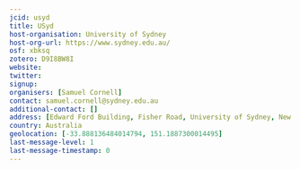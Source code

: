 ```yaml
---
jcid: usyd
title: USyd
host-organisation: University of Sydney
host-org-url: https://www.sydney.edu.au/
osf: xbksq
zotero: D9I8BW8I
website: 
twitter: 
signup: 
organisers: [Samuel Cornell]
contact: samuel.cornell@sydney.edu.au
additional-contact: []
address: [Edward Ford Building, Fisher Road, University of Sydney, New South Wales, 2006]
country: Australia
geolocation: [-33.888136484014794, 151.1887300014495]
last-message-level: 1
last-message-timestamp: 0
---
```



